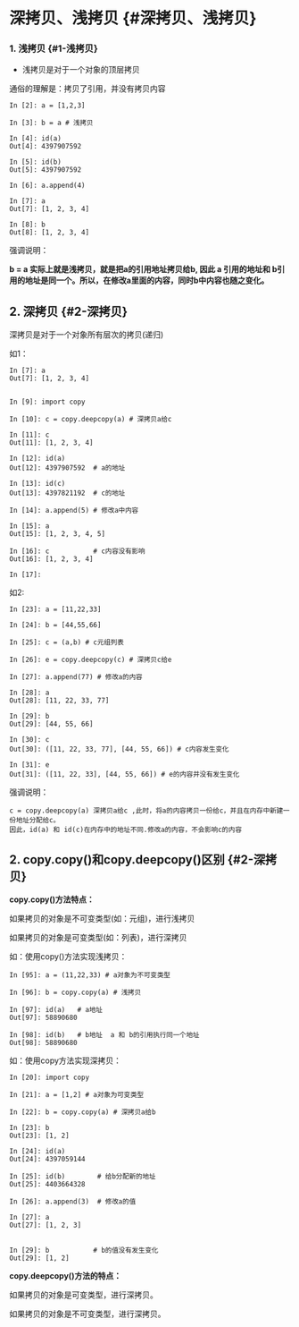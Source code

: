 # 深拷贝、浅拷贝 {#深拷贝、浅拷贝}

### 1. 浅拷贝 {#1-浅拷贝}

* 浅拷贝是对于一个对象的顶层拷贝

通俗的理解是：拷贝了引用，并没有拷贝内容

```
In [2]: a = [1,2,3]

In [3]: b = a # 浅拷贝

In [4]: id(a)
Out[4]: 4397907592

In [5]: id(b)
Out[5]: 4397907592

In [6]: a.append(4)

In [7]: a
Out[7]: [1, 2, 3, 4]

In [8]: b
Out[8]: [1, 2, 3, 4]
```

强调说明：

**b = a 实际上就是浅拷贝，就是把a的引用地址拷贝给b, 因此 a 引用的地址和 b引用的地址是同一个。所以，在修改a里面的内容，同时b中内容也随之变化。**

## 2. 深拷贝 {#2-深拷贝}

深拷贝是对于一个对象所有层次的拷贝\(递归\)

如1：

```
In [7]: a
Out[7]: [1, 2, 3, 4]


In [9]: import copy

In [10]: c = copy.deepcopy(a) # 深拷贝a给c

In [11]: c
Out[11]: [1, 2, 3, 4]

In [12]: id(a)
Out[12]: 4397907592  # a的地址

In [13]: id(c)
Out[13]: 4397821192  # c的地址

In [14]: a.append(5) # 修改a中内容

In [15]: a
Out[15]: [1, 2, 3, 4, 5]

In [16]: c           # c内容没有影响
Out[16]: [1, 2, 3, 4]

In [17]:
```

如2:

```
In [23]: a = [11,22,33]

In [24]: b = [44,55,66]

In [25]: c = (a,b) # c元组列表

In [26]: e = copy.deepcopy(c) # 深拷贝c给e

In [27]: a.append(77) # 修改a的内容

In [28]: a
Out[28]: [11, 22, 33, 77]

In [29]: b
Out[29]: [44, 55, 66]

In [30]: c
Out[30]: ([11, 22, 33, 77], [44, 55, 66]) # c内容发生变化

In [31]: e
Out[31]: ([11, 22, 33], [44, 55, 66]) # e的内容并没有发生变化
```

强调说明：

```
c = copy.deepcopy(a) 深拷贝a给c ,此时，将a的内容拷贝一份给c，并且在内存中新建一份地址分配给c。
因此，id(a) 和 id(c)在内存中的地址不同.修改a的内容，不会影响c的内容
```

## 2. copy.copy\(\)和copy.deepcopy\(\)区别 {#2-深拷贝}

**copy.copy\(\)方法特点：**

如果拷贝的对象是不可变类型\(如：元组\)，进行浅拷贝

如果拷贝的对象是可变类型\(如：列表\)，进行深拷贝

如：使用copy\(\)方法实现浅拷贝：

```
In [95]: a = (11,22,33) # a对象为不可变类型

In [96]: b = copy.copy(a) # 浅拷贝

In [97]: id(a)   # a地址
Out[97]: 58890680

In [98]: id(b)   # b地址  a 和 b的引用执行同一个地址
Out[98]: 58890680
```

如：使用copy方法实现深拷贝：

```
In [20]: import copy

In [21]: a = [1,2] # a对象为可变类型

In [22]: b = copy.copy(a) # 深拷贝a给b

In [23]: b
Out[23]: [1, 2]

In [24]: id(a)
Out[24]: 4397059144

In [25]: id(b)        # 给b分配新的地址
Out[25]: 4403664328

In [26]: a.append(3)  # 修改a的值

In [27]: a
Out[27]: [1, 2, 3]


In [29]: b           # b的值没有发生变化
Out[29]: [1, 2]
```

**copy.deepcopy\(\)方法的特点：**

如果拷贝的对象是可变类型，进行深拷贝。

如果拷贝的对象是不可变类型，进行深拷贝。





